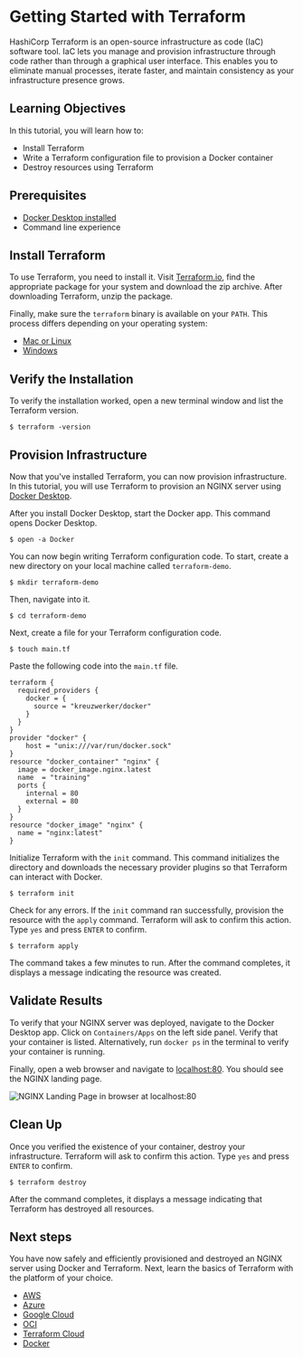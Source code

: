 # Getting Started with Terraform

HashiCorp Terraform is an open-source infrastructure as code (IaC) software tool. IaC lets you manage and provision infrastructure through code rather than through a graphical user interface. This enables you to eliminate manual processes, iterate faster, and maintain consistency as your infrastructure presence grows. 

## Learning Objectives
In this tutorial, you will learn how to: 

- Install Terraform 
- Write a Terraform configuration file to provision a Docker container 
- Destroy resources using Terraform 

## Prerequisites

- [Docker Desktop installed](https://www.docker.com/products/docker-desktop/)
- Command line experience

## Install Terraform

To use Terraform, you need to install it. Visit [Terraform.io](https://www.terraform.io/downloads.html), find the appropriate package for your system and download the zip archive. After downloading Terraform, unzip the package.



Finally, make sure the `terraform` binary is available on your `PATH`. This process differs depending on your operating system: 

- [Mac or Linux](https://stackoverflow.com/questions/14637979/how-to-permanently-set-path-on-linux)
- [Windows](https://stackoverflow.com/questions/1618280/where-can-i-set-path-to-make-exe-on-windows)

## Verify the Installation
To verify the installation worked, open a new terminal window and list the Terraform version. 
```shell
$ terraform -version
```

## Provision Infrastructure
Now that you've installed Terraform, you can now provision infrastructure. In this tutorial, you will use Terraform to provision an NGINX server using [Docker Desktop](https://www.docker.com/products/docker-desktop/). 

After you install Docker Desktop, start the Docker app. This command opens Docker Desktop.  
```shell
$ open -a Docker
```

You can now begin writing Terraform configuration code. To start, create a new directory on your local machine called `terraform-demo`. 

```shell
$ mkdir terraform-demo
```

Then, navigate into it. 

```shell
$ cd terraform-demo
```

Next, create a file for your Terraform configuration code.

```shell
$ touch main.tf
```

Paste the following code into the `main.tf` file.

```hcl
terraform {
  required_providers {
    docker = {
      source = "kreuzwerker/docker"
    }
  }
}
provider "docker" {
    host = "unix:///var/run/docker.sock"
}
resource "docker_container" "nginx" {
  image = docker_image.nginx.latest
  name  = "training"
  ports {
    internal = 80
    external = 80
  }
}
resource "docker_image" "nginx" {
  name = "nginx:latest"
}
```

Initialize Terraform with the `init` command. This command initializes the directory and downloads the necessary provider plugins so that Terraform can interact with Docker. 

```shell
$ terraform init
```

Check for any errors. If the `init` command ran successfully, provision the resource with the `apply` command. Terraform will ask to confirm this action. Type `yes` and press `ENTER` to confirm. 

```shell
$ terraform apply
```

The command takes a few minutes to run. After the command completes, it displays a message indicating the resource was created. 

## Validate Results 

To verify that your NGINX server was deployed, navigate to the Docker Desktop app. Click on `Containers/Apps` on the left side panel. Verify that your container is listed. Alternatively, run `docker ps` in the terminal to verify your container is running. 

Finally, open a web browser and navigate to [localhost:80](http://localhost:80). You should see the NGINX landing page.

![NGINX Landing Page in browser at localhost:80](https://lanalayt-bucket-hashi.s3.us-west-2.amazonaws.com/nginxlandingpage.png)

## Clean Up  

Once you verified the existence of your container, destroy your infrastructure. Terraform will ask to confirm this action. Type `yes` and press `ENTER` to confirm. 

```shell
$ terraform destroy
```
After the command completes, it displays a message indicating that Terraform has destroyed all resources. 

## Next steps

You have now safely and efficiently provisioned and destroyed an NGINX server using Docker and Terraform. Next, learn the basics of Terraform with the platform of your choice. 
- [AWS](https://learn.hashicorp.com/collections/terraform/aws-get-started)
- [Azure](https://learn.hashicorp.com/collections/terraform/azure-get-started)
- [Google Cloud](https://learn.hashicorp.com/collections/terraform/gcp-get-started)
- [OCI](https://learn.hashicorp.com/collections/terraform/oci-get-started)
- [Terraform Cloud](https://learn.hashicorp.com/collections/terraform/cloud-get-started)
- [Docker](https://learn.hashicorp.com/collections/terraform/docker-get-started)
